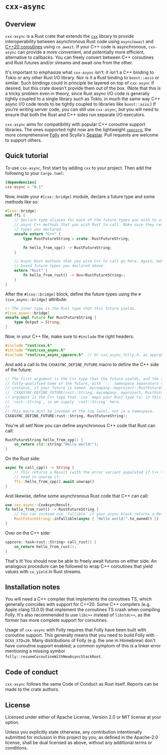 # `cxx-async`

## Overview

`cxx-async` is a Rust crate that extends the [`cxx`](http://cxx.rs/) library to provide
interoperability between asynchronous Rust code using `async`/`await` and [C++20 coroutines] using
`co_await`. If your C++ code is asynchronous, `cxx-async` can provide a more convenient, and
potentially more efficient, alternative to callbacks. You can freely convert between C++ coroutines
and Rust futures and/or streams and await one from the other.

It's important to emphasize what `cxx-async` isn't: it isn't a C++ binding to Tokio or any other
Rust I/O library. Nor is it a Rust binding to `boost::asio` or similar. Such bindings could in
principle be layered on top of `cxx-async` if desired, but this crate doesn't provide them out of
the box. (Note that this is a tricky problem even in theory, since Rust async I/O code is generally
tightly coupled to a single library such as Tokio, in much the same way C++ async I/O code tends to
be tightly coupled to libraries like `boost::asio`.) If you're writing server code, you can still
use `cxx-async`, but you will need to ensure that both the Rust and C++ sides run separate I/O
executors.

`cxx-async` aims for compatibility with popular C++ coroutine support libraries. The ones supported right now are the lightweight [`cppcoro`](https://github.com/lewissbaker/cppcoro), the more comprehensive
[Folly](https://github.com/facebook/folly/) and Scylla's [Seastar](https://github.com/scylladb/seastar). Pull requests are welcome to support
others.

## Quick tutorial

To use `cxx-async`, first start by adding `cxx` to your project. Then add the following to your
`Cargo.toml`:

```toml
[dependencies]
cxx-async = "0.1"
```

Now, inside your `#[cxx::bridge]` module, declare a future type and some methods like so:

```rust
#[cxx::bridge]
mod ffi {
    // Declare type aliases for each of the future types you wish to use here. Then declare
    // async C++ methods that you wish Rust to call. Make sure they return one of the future
    // types you declared.
    unsafe extern "C++" {
        type RustFutureString = crate::RustFutureString;

        fn hello_from_cpp() -> RustFutureString;
    }

    // Async Rust methods that you wish C++ to call go here. Again, make sure they return one of the
    // boxed future types you declared above.
    extern "Rust" {
        fn hello_from_rust() -> Box<RustFutureString>;
    }
}
```

After the `#[cxx::bridge]` block, define the future types using the `#[cxx_async::bridge]`
attribute:

```rust
// The inner type is the Rust type that this future yields.
#[cxx_async::bridge]
unsafe impl Future for RustFutureString {
    type Output = String;
}
```

Now, in your C++ file, make sure to `#include` the right headers:

```cpp
#include "rust/cxx.h"
#include "rust/cxx_async.h"
#include "rust/cxx_async_cppcoro.h"  // Or cxx_async_folly.h, as appropriate.
```

And add a call to the `CXXASYNC_DEFINE_FUTURE` macro to define the C++ side of the future:

```cpp
// The first argument is the C++ type that the future yields, and the second argument is the
// fully-qualified name of the future, with `::` namespace separators replaced with commas. (For
// instance, if your future is named `mycompany::myproject::RustFutureString`, you might write
// `CXXASYNC_DEFINE_FUTURE(rust::String, mycompany, myproject, RustFutureString);`. The first
// argument is the C++ type that `cxx` maps your Rust type to: in this case, `String` maps to
// `rust::String`, so we supply `rust::String` here.
//
// This macro must be invoked at the top level, not in a namespace.
CXXASYNC_DEFINE_FUTURE(rust::String, RustFutureString);
```

You're all set! Now you can define asynchronous C++ code that Rust can call:

```cpp
RustFutureString hello_from_cpp() {
    co_return std::string("Hello world!");
}
```

On the Rust side:

```rust
async fn call_cpp() -> String {
    // This returns a Result (with the error variant populated if C++ threw an exception), so you
    // need to unwrap it:
    ffi::hello_from_cpp().await.unwrap()
}
```

And likewise, define some asynchronous Rust code that C++ can call:

```rust
use cxx_async::CxxAsyncResult;
fn hello_from_rust() -> RustFutureString {
    // You can instead use `fallible` if your async block returns a Result.
    RustFutureString::infallible(async { "Hello world!".to_owned() })
}
```

Over on the C++ side:

```cpp
cppcoro::task<rust::String> call_rust() {
    co_return hello_from_rust();
}
```

That's it! You should now be able to freely await futures on either side. An analogous procedure can
be followed to wrap C++ coroutines that yield values with `co_yield` in Rust streams.

## Installation notes

You will need a C++ compiler that implements the coroutines TS, which generally coincides with
support for C++20. Some C++ compilers (e.g. Apple clang 13.0.0) that implement the coroutines TS
crash when compiling Folly. It's also recommended to use `libc++` instead of `libstdc++`, as the
former has more complete support for coroutines.

Usage of `cxx-async` with Folly requires that Folly have been built with coroutine support. This
generally means that you need to build Folly with `-DCXX_STD=20`. Many distributions of Folly (e.g.
the one in Homebrew) don't have coroutine support enabled; a common symptom of this is a linker
error mentioning a missing symbol `folly::resumeCoroutineWithNewAsyncStackRoot`.

## Code of conduct

`cxx-async` follows the same Code of Conduct as Rust itself. Reports can be made to the crate
authors.

## License

Licensed under either of Apache License, Version 2.0 or MIT license at your option.

Unless you explicitly state otherwise, any contribution intentionally submitted for inclusion in
this project by you, as defined in the Apache-2.0 license, shall be dual licensed as above, without
any additional terms or conditions.

[C++20 coroutines]: https://en.cppreference.com/w/cpp/language/coroutines
